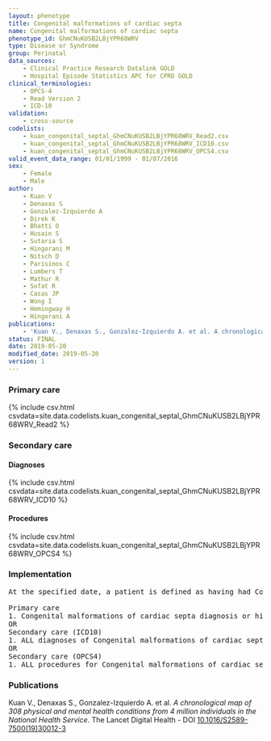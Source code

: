 ```yaml
---
layout: phenotype
title: Congenital malformations of cardiac septa
name: Congenital malformations of cardiac septa
phenotype_id: GhmCNuKUSB2LBjYPR68WRV 
type: Disease or Syndrome
group: Perinatal
data_sources: 
    - Clinical Practice Research Datalink GOLD
    - Hospital Episode Statistics APC for CPRD GOLD
clinical_terminologies: 
    - OPCS-4
    - Read Version 2
    - ICD-10
validation: 
    - cross-source
codelists: 
    - kuan_congenital_septal_GhmCNuKUSB2LBjYPR68WRV_Read2.csv
    - kuan_congenital_septal_GhmCNuKUSB2LBjYPR68WRV_ICD10.csv
    - kuan_congenital_septal_GhmCNuKUSB2LBjYPR68WRV_OPCS4.csv
valid_event_data_range: 01/01/1999 - 01/07/2016
sex: 
    - Female
    - Male
author: 
    - Kuan V
    - Denaxas S
    - Gonzalez-Izquierdo A
    - Direk K
    - Bhatti O
    - Husain S
    - Sutaria S
    - Hingorani M
    - Nitsch D
    - Parisinos C
    - Lumbers T
    - Mathur R
    - Sofat R
    - Casas JP
    - Wong I
    - Hemingway H
    - Hingorani A
publications: 
    - 'Kuan V., Denaxas S., Gonzalez-Izquierdo A. et al. A chronological map of 308 physical and mental health conditions from 4 million individuals in the National Health Service. The Lancet Digital Health - DOI: 10.1016/S2589-7500(19)30012-3' 
status: FINAL
date: 2019-05-20
modified_date: 2019-05-20
version: 1
---
```

### Primary care 
{% include csv.html csvdata=site.data.codelists.kuan_congenital_septal_GhmCNuKUSB2LBjYPR68WRV_Read2 %}
### Secondary care 
#### Diagnoses 
{% include csv.html csvdata=site.data.codelists.kuan_congenital_septal_GhmCNuKUSB2LBjYPR68WRV_ICD10 %}
#### Procedures 
{% include csv.html csvdata=site.data.codelists.kuan_congenital_septal_GhmCNuKUSB2LBjYPR68WRV_OPCS4 %}
### Implementation 
<pre>At the specified date, a patient is defined as having had Congenital malformations of cardiac septa IF they meet the criteria for any of the following on or before the specified date. The earliest date on which the individual meets any of the following criteria on or before the specified date is defined as the first event date:

Primary care
1. Congenital malformations of cardiac septa diagnosis or history of diagnosis or procedure during a consultation 
OR
Secondary care (ICD10)
1. ALL diagnoses of Congenital malformations of cardiac septa or history of diagnosis during a hospitalization
OR
Secondary care (OPCS4)
1. ALL procedures for Congenital malformations of cardiac septa during a hospitalization</pre> 
 
### Publications 
Kuan V., Denaxas S., Gonzalez-Izquierdo A. et al. _A chronological map of 308 physical and mental health conditions from 4 million individuals in the National Health Service_. The Lancet Digital Health - DOI <a href='https://www.thelancet.com/journals/landig/article/PIIS2589-7500(19)30012-3/fulltext'>10.1016/S2589-7500(19)30012-3</a>